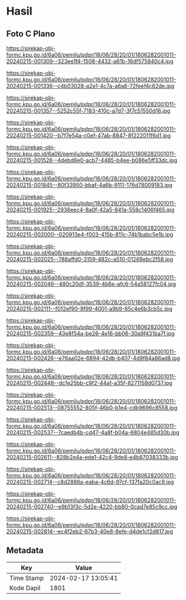 # Hasil

## Foto C Plano

https://sirekap-obj-formc.kpu.go.id/6a06/pemilu/pdpr/18/06/28/20/01/1806282001011-20240215-001309--323ee1f4-1508-4432-a61b-16df575840c4.jpg

https://sirekap-obj-formc.kpu.go.id/6a06/pemilu/pdpr/18/06/28/20/01/1806282001011-20240215-001336--c4b03028-a2e1-4c7a-a6a6-72feef4c62de.jpg

https://sirekap-obj-formc.kpu.go.id/6a06/pemilu/pdpr/18/06/28/20/01/1806282001011-20240215-001357--5252c55f-7183-410c-a7d7-3f7c51550d16.jpg

https://sirekap-obj-formc.kpu.go.id/6a06/pemilu/pdpr/18/06/28/20/01/1806282001011-20240215-001420--b7f7e54a-c0ef-47ab-8847-8f222011f6d1.jpg

https://sirekap-obj-formc.kpu.go.id/6a06/pemilu/pdpr/18/06/28/20/01/1806282001011-20240215-001526--4debd8e0-acb7-4485-b4ee-b086e5ff33dc.jpg

https://sirekap-obj-formc.kpu.go.id/6a06/pemilu/pdpr/18/06/28/20/01/1806282001011-20240215-001845--80f33950-bbaf-4a6b-9111-176d78009183.jpg

https://sirekap-obj-formc.kpu.go.id/6a06/pemilu/pdpr/18/06/28/20/01/1806282001011-20240215-001925--2936eec4-8a0f-42a5-841a-558c1406f465.jpg

https://sirekap-obj-formc.kpu.go.id/6a06/pemilu/pdpr/18/06/28/20/01/1806282001011-20240215-002000--020913e4-f003-415b-811c-74b1babc5e1b.jpg

https://sirekap-obj-formc.kpu.go.id/6a06/pemilu/pdpr/18/06/28/20/01/1806282001011-20240215-002025--788affd0-3159-482c-a510-01268ebc2f58.jpg

https://sirekap-obj-formc.kpu.go.id/6a06/pemilu/pdpr/18/06/28/20/01/1806282001011-20240215-002046--480c20df-3539-4b6e-afc6-54a58127fc04.jpg

https://sirekap-obj-formc.kpu.go.id/6a06/pemilu/pdpr/18/06/28/20/01/1806282001011-20240215-002111--f012ef90-9f99-4001-a9b9-85c4e6b3cb5c.jpg

https://sirekap-obj-formc.kpu.go.id/6a06/pemilu/pdpr/18/06/28/20/01/1806282001011-20240215-002359--43e8f54a-be26-4e16-bb06-30a9f431ba7f.jpg

https://sirekap-obj-formc.kpu.go.id/6a06/pemilu/pdpr/18/06/28/20/01/1806282001011-20240215-002426--e76aa02e-6894-42db-b407-4d9f84a86ad8.jpg

https://sirekap-obj-formc.kpu.go.id/6a06/pemilu/pdpr/18/06/28/20/01/1806282001011-20240215-002448--dc1e25bb-c9f2-44a1-a35f-8271159d0737.jpg

https://sirekap-obj-formc.kpu.go.id/6a06/pemilu/pdpr/18/06/28/20/01/1806282001011-20240215-002513--08755552-805f-46b0-b1e4-cdb9696c8558.jpg

https://sirekap-obj-formc.kpu.go.id/6a06/pemilu/pdpr/18/06/28/20/01/1806282001011-20240215-002537--7caedb4b-cd47-4a8f-b04a-6804e485d30b.jpg

https://sirekap-obj-formc.kpu.go.id/6a06/pemilu/pdpr/18/06/28/20/01/1806282001011-20240215-002611--828b2e4a-ede1-42c4-9de8-e4b87038333b.jpg

https://sirekap-obj-formc.kpu.go.id/6a06/pemilu/pdpr/18/06/28/20/01/1806282001011-20240215-002714--c8d2886a-eaba-4c6d-97cf-137fa20c0ac9.jpg

https://sirekap-obj-formc.kpu.go.id/6a06/pemilu/pdpr/18/06/28/20/01/1806282001011-20240215-002740--e9b13f3c-5d2e-4220-bb80-0cad7e85c9cc.jpg

https://sirekap-obj-formc.kpu.go.id/6a06/pemilu/pdpr/18/06/28/20/01/1806282001011-20240215-002814--ec4f2eb2-67b3-40e8-8efe-d4de1cf2d817.jpg


## Metadata

| Key        | Value               |
| ---------- | ------------------- |
| Time Stamp | 2024-02-17 13:05:41 |
| Kode Dapil | 1801                |



